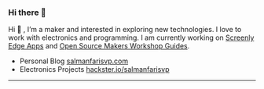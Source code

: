 ### Hi there 👋

 Hi 👋 , I’m a maker and interested in exploring new technologies. I love to work with electronics and programming. I am currently working on [Screenly Edge Apps](https://github.com/Screenly/Playground) and [Open Source Makers Workshop Guides](https://workshop.makergram.com/). 

-  Personal Blog [salmanfarisvp.com](https://salmanfarisvp.com/)
-  Electronics Projects [hackster.io/salmanfarisvp](https://www.hackster.io/Salmanfarisvp)

<hr>

